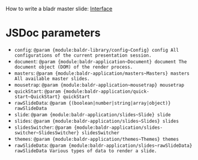 How to write a bladr master slide: [Interface](module-baldr-application_masters-Master.html)

# JSDoc parameters

* `config`: `@param {module:baldr-library/config~Config} config All configurations of the current presentation session.`
* `document`: `@param {module:baldr-application~Document} document The document object (DOM) of the render process.`
* `masters`: `@param {module:baldr-application/masters~Masters} masters All available master slides.`
* `mousetrap`: `@param {module:baldr-application~mousetrap} mousetrap`
* `quickStart`: `@param {module:baldr-application/quick-start~QuickStart} quickStart`
* `rawSlideData`: `@param {(boolean|number|string|array|object)} rawSlideData`
* `slide`: `@param {module:baldr-application/slides~Slide} slide`
* `slides`: `@param {module:baldr-application/slides~Slides} slides`
* `slidesSwitcher`: `@param {module:baldr-application/slides-switcher~SlidesSwitcher} slidesSwitcher`
* `themes`: `@param {module:baldr-application/themes~Themes} themes`
* `rawSlideData`: `@param {module:baldr-application/slides~rawSlideData} rawSlideData Various types of data to render a slide.`
